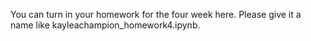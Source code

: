 You can turn in your homework for the four week here. Please give it a name like kayleachampion_homework4.ipynb.
